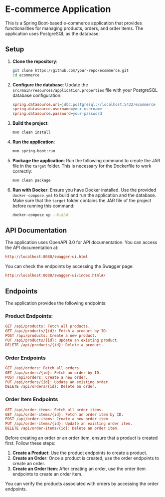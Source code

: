 # E-commerce Application

This is a Spring Boot-based e-commerce application that provides functionalities for managing products, orders, and order items. The application uses PostgreSQL as the database.

## Setup

1. **Clone the repository**:
    ```sh
    git clone https://github.com/your-repo/ecommerce.git
    cd ecommerce
    ```

2. **Configure the database**:
   Update the `src/main/resources/application.properties` file with your PostgreSQL database configuration:
    ```ini
    spring.datasource.url=jdbc:postgresql://localhost:5432/ecommerce
    spring.datasource.username=your-username
    spring.datasource.password=your-password
    ```
      
3. **Build the project**:
    ```sh
    mvn clean install
    ```

4. **Run the application**:
    ```sh
    mvn spring-boot:run
    ```

5. **Package the application**:
  Run the following command to create the JAR file in the `target` folder. This is necessary for the Dockerfile to work correctly:
   ```sh
   mvn clean package
   ```

6. **Run with Docker**:
   Ensure you have Docker installed. Use the provided `docker-compose.yml` to build and run the application and the database. Make sure that the `target` folder contains the JAR file of the project before running this command:
    ```sh
    docker-compose up --build
    ```

## API Documentation
The application uses OpenAPI 3.0 for API documentation. You can access the API documentation at:
```ini
http://localhost:8080/swagger-ui.html
```
You can check the endpoints by accessing the Swagger page:
```ini
http://localhost:8080/swagger-ui/index.html#/
```

## Endpoints

The application provides the following endpoints:

### Product Endpoints:
```ini
GET /api/products: Fetch all products.
GET /api/products/{id}: Fetch a product by ID.
POST /api/products: Create a new product.
PUT /api/products/{id}: Update an existing product.
DELETE /api/products/{id}: Delete a product.
```
### Order Endpoints
```ini
GET /api/orders: Fetch all orders.
GET /api/orders/{id}: Fetch an order by ID.
POST /api/orders: Create a new order.
PUT /api/orders/{id}: Update an existing order.
DELETE /api/orders/{id}: Delete an order.
```

### Order Item Endpoints
```ini
GET /api/order-items: Fetch all order items.
GET /api/order-items/{id}: Fetch an order item by ID.
POST /api/order-items: Create a new order item.
PUT /api/order-items/{id}: Update an existing order item.
DELETE /api/order-items/{id}: Delete an order item.
```

Before creating an order or an order item, ensure that a product is created first. Follow these steps:

1. **Create a Product**: Use the product endpoints to create a product.
2. **Create an Order**: Once a product is created, use the order endpoints to create an order.
3. **Create an Order Item**: After creating an order, use the order item endpoints to create an order item.

You can verify the products associated with orders by accessing the order endpoints.
